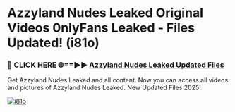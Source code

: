# Azzyland Nudes Leaked Original Videos 0nlyFans Leaked - Files Updated! (i81o)

<h3>🔴 CLICK HERE 🌐==►► <a href="https://tinyurl.com/2jnfzry5" rel="nofollow">Azzyland Nudes Leaked Updated Files</a></h3>

Get Azzyland Nudes Leaked and all content. Now you can access all videos and pictures of Azzyland Nudes Leaked. New Updated Files 2025!

[![i81o](https://i.imgur.com/GyGTBgg.gif)](https://tinyurl.com/2jnfzry5)
